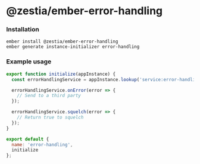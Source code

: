 # @zestia/ember-error-handling

### Installation

```
ember install @zestia/ember-error-handling
ember generate instance-initializer error-handling
```

### Example usage

```javascript
export function initialize(appInstance) {
  const errorHandlingService = appInstance.lookup('service:error-handling');

  errorHandlingService.onError(error => {
    // Send to a third party
  });

  errorHandlingService.squelch(error => {
    // Return true to squelch
  });
}

export default {
  name: 'error-handling',
  initialize
};
```
